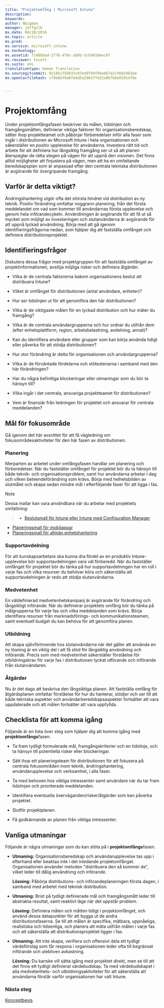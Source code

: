 ```yaml
---
title: "Projektomfång | Microsoft Intune"
description: 
keywords: 
author: Nbigman
manager: jeffgilb
ms.date: 04/28/2016
ms.topic: article
ms.prod: 
ms.service: microsoft-intune
ms.technology: 
ms.assetid: 71488dad-2f78-478c-a505-5cb9410eec07
ms.reviewer: tscott
ms.suite: ems
translationtype: Human Translation
ms.sourcegitcommit: 9218b1f58032c07eddf84f04a667e2c56b5463ed
ms.openlocfilehash: cf9b8bf9a07e4d5a29637fe52a0bfb6e0191478e


---
```


# Projektomfång
Under projektomfångsfasen beskriver du målen, tidslinjen och framgångsmåtten, definierar viktiga faktorer för organisationsberedskap, sätter ihop projektteamet och påbörjar förberedelser inför alla faser som ingår i distributionen av Microsoft Intune i hela organisationen och säkerställer en positiv upplevelse för användarna.
Investera rätt tid och arbete för att definiera hur långsiktig framgång ser ut så att planen återspeglar de rätta stegen på vägen för att uppnå den visionen. Det finns alltid möjligheter att finjustera på vägen, men att ha en omfattande beredskapsplan som är anpassad efter den centrala tekniska distributionen är avgörande för övergripande framgång.

## Varför är detta viktigt?
Ändringshantering utgör ofta det största hindret vid distribution av ny teknik. Positiv förändring omfattar noggrann planering, från det första meddelandet om vad som kommer till användarnas första upplevelse och genom hela införandecykeln. Användningen är avgörande för att få ut så mycket som möjligt av investeringen och slutanvändarna är avgörande för att uppnå lyckad användning.
Börja med att gå igenom identifieringsfrågorna nedan, som hjälper dig att fastställa omfånget och definiera distributionsprojektet.

## Identifieringsfrågor
Diskutera dessa frågor med projektgruppen för att fastställa omfånget av projektinformationen, avslöja möjliga risker och definiera åtgärder.

-   Vilka är de centrala faktorerna bakom organisationens beslut att distribuera Intune?

-   Vilket är omfånget för distributionen (antal användare, enheter)?
-   Hur ser tidslinjen ut för att genomföra den här distributionen?

-   Vilka är de viktigaste målen för en lyckad distribution och hur mäter du framgång?

-   Vilka är de centrala användargrupperna och hur ordnar du utifrån dem (efter enhetsplattform, region, arbetsbelastning, avdelning, annat)?

-   Kan du identifiera användare eller grupper som kan börja använda tidigt eller påverka för att stödja distributionen?

-   Hur stor förändring är detta för organisationen och användargrupperna?

-   Vilka är de förväntade fördelarna och stötestenarna i samband med den här förändringen?

-   Har du några befintliga blockeringar eller utmaningar som du bör ta hänsyn till?

-   Vilka ingår i det centrala, ansvariga projektteamet för distributionen?

-   Vem är finansiär från ledningen för projektet och ansvarar för centrala meddelanden?

## Mål för fokusområde
Gå igenom det här avsnittet för att få vägledning om fokusområdesaktiviteter för den här fasen av distributionen.

### Planering

Merparten av arbetet under omfångsfasen handlar om planering och förberedelser. När du fastställer omfånget för projektet bör du ta hänsyn till både teknik- och organisationsproblem, samt hur användarna arbetar i dag och vilken beteendeförändring som krävs. Börja med helhetsbilden av slutmålet och skapa sedan mindre mål i efterföljande faser för att ligga i fas.


 > [!NOTE]
 > 
 > Dessa mallar kan vara användbara när du arbetar med projektets omfattning:
 > > - [Beslutsmall för Intune eller Intune med Configuration Manager](https://gallery.technet.microsoft.com/Intune-or-Intune-with-900e8a78)
 > - [Planeringsmall för mobilappar](https://gallery.technet.microsoft.com/Mobile-app-planning-18689d59)
>- [Planeringsmall för allmän enhetshantering](https://gallery.technet.microsoft.com/General-device-management-334c3792)

### Supportavdelning
För att kunskapsarbetare ska kunna dra fördel av en produktiv Intune-upplevelse bör supportavdelningen vara väl förberedd. När du fastställer omfånget för projektet bör du tänka på hur supportavdelningen har en roll i varje fas och vilka resurser du behöver köra och säkerställa att supportavdelningen är redo att stödja slutanvändarna.

### Medvetenhet
En väldefinierad medvetenhetskampanj är avgörande för förändring och långsiktigt införande. När du definierar projektets omfång bör du tänka på målgrupperna för varje fas och vilka meddelanden som krävs. Börja identifiera resurser från marknadsförings- och kommunikationsteamen, samt eventuell budget du kan behöva för att genomföra planen.

### Utbildning
Att skapa självförtroende hos slutanvändarna när det gäller att använda en ny lösning är en viktig del i att få stöd för långsiktig användning och införande. Precis som med medvetenhet säkerställer förståelse för utbildningskrav för varje fas i distributionen lyckat utförande och införande från slutanvändaren.

### Åtgärder
Nu är det dags att beskriva den långsiktiga planen. Att fastställa omfång för åtgärdsplanen omfattar förståelse för hur du hanterar, stödjer och ser till att både tekniska aspekter och användarberedskapsaspekter fortsätter att vara uppdaterade och att målen fortsätter att vara uppfyllda.

## Checklista för att komma igång
Följande är en lista över steg som hjälper dig att komma igång med **projektomfångs**fasen.

-   Ta fram tydligt formulerade mål, framgångskriterier och en tidslinje, och ta hänsyn till potentiella risker eller blockeringar.

-   Sätt ihop ett planeringsteam för distributionen för att fokusera på centrala fokusområden inom teknik, ändringshantering, användarupplevelse och verksamhet, i alla faser.

-   Ta med behoven hos viktiga intressenter samt användare när du tar fram tidslinjen och prioriterade meddelanden.

-   Identifiera eventuella överväganden/risker/åtgärder som kan påverka projektet.

-   Slutför projektplanen.

-   Få godkännande av planen från viktiga intressenter.

## Vanliga utmaningar
Följande är några utmaningar som du kan stöta på i **projektomfångs**fasen.

-   **Utmaning:** Organisationsberedskap och användarupplevelse tas upp i efterhand eller beaktas inte i det inledande projektomfånget. Organisationen använder metoden "distribuera den så kommer de", vilket leder till dålig användning och införande.

    **Lösning:** Påbörja distributions- och införandeplaneringen första dagen, i samband med arbetet med teknisk distribution.

-   **Utmaning:** Brist på tydligt definierade mål och framgångsmått leder till abstrakta resultat, samt reaktivt läge när det uppstår problem.

    **Lösning:** Definiera målen och måtten tidigt i projektomfånget, och använd dessa datapunkter för att bygga ut de andra distributionsfaserna. Se till att målen är specifika, mätbara, uppnåeliga, realistiska och tidsenliga, och planera att mäta utifrån målen i varje fas och att säkerställa att distributionsprojektet ligger i fas.

-   **Utmaning:** Att inte skapa, verifiera och offensivt dela ett tydligt värdeförslag som får respons i organisationen leder ofta till begränsat införande och utebliven avkastning.

    **Lösning:** Du kanske vill sätta igång med projektet direkt, men se till att det finns ett tydligt definierat värdebudskap. Ta med värdebudskapet i alla medvetenhets- och utbildningsaktiviteter för att säkerställa att användarna förstår varför organisationen har valt Intune.

### Nästa steg
[Konceptbevis](proof-of-concept.md)



<!--HONumber=Jun16_HO4-->


